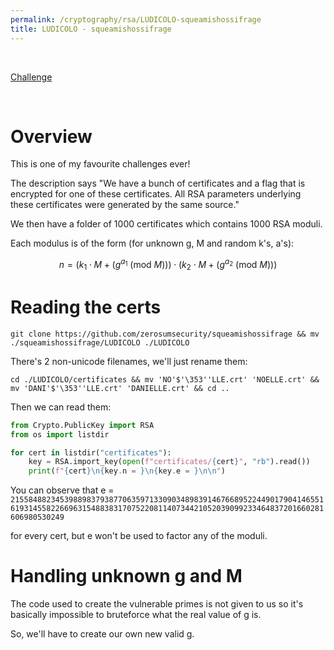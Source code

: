 ```yaml
---
permalink: /cryptography/rsa/LUDICOLO-squeamishossifrage
title: LUDICOLO - squeamishossifrage
---
```


<br>

[Challenge](https://github.com/zerosumsecurity/squeamishossifrage/tree/main/LUDICOLO)

<br>

# Overview

This is one of my favourite challenges ever!

The description says "We have a bunch of certificates and a flag that is encrypted for one of these certificates. All RSA parameters underlying these certificates were generated by the same source."

We then have a folder of 1000 certificates which contains 1000 RSA moduli. 

Each modulus is of the form (for unknown g, M and random k's, a's):

$$n = (k_1 \cdot M + (g^{a_1} \text{ (mod } M \text{)})) \cdot (k_2 \cdot M + (g^{a_2} \text{ (mod } M \text{)}))$$

# Reading the certs

`git clone https://github.com/zerosumsecurity/squeamishossifrage && mv ./squeamishossifrage/LUDICOLO ./LUDICOLO`

There's 2 non-unicode filenames, we'll just rename them:

`cd ./LUDICOLO/certificates && mv 'NO'$'\353''LLE.crt' 'NOELLE.crt' && mv 'DANI'$'\353''LLE.crt' 'DANIELLE.crt' && cd ..`

Then we can read them:

```python
from Crypto.PublicKey import RSA
from os import listdir

for cert in listdir("certificates"):
    key = RSA.import_key(open(f"certificates/{cert}", "rb").read())
    print(f"{cert}\n{key.n = }\n{key.e = }\n\n")
```

You can observe that e = `21558488234539889837938770635971330903489839146766895224490179041465516193145582266963154883831707522081140734421052039099233464837201660281606980530249` 

for every cert, but e won't be used to factor any of the moduli.

# Handling unknown g and M

The code used to create the vulnerable primes is not given to us so it's basically impossible to bruteforce what the real value of g is. 

So, we'll have to create our own new valid g.
